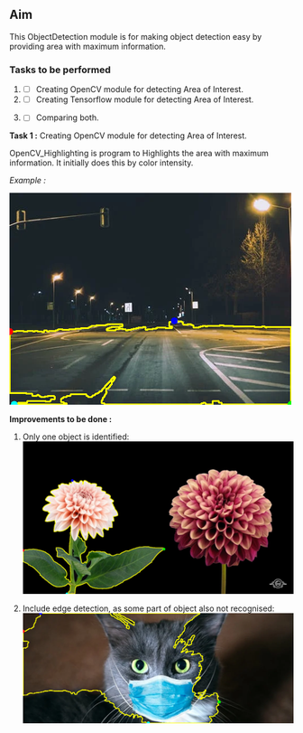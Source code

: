 ## Aim
This ObjectDetection module is for making object detection easy by providing area with maximum information.

### Tasks to be performed
1. * [ ]  Creating OpenCV module for detecting Area of Interest.
2. * [ ]  Creating Tensorflow module for detecting Area of Interest.
3. * [ ]  Comparing both.


**Task 1 :** Creating OpenCV module for detecting Area of Interest.

OpenCV_Highlighting is program to Highlights the area with maximum information. It initially does this by color intensity.

*Example :*

![image](result.png)

**Improvements to be done :**
1. Only one object is identified:
![image](flower_result.png)

2. Include edge detection, as some part of object also not recognised:
![image](result1.png)

